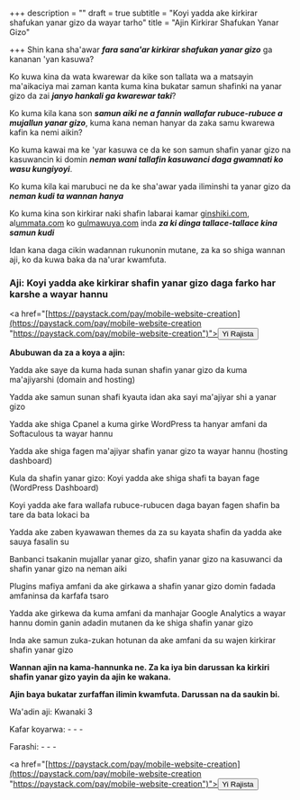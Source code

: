 +++
description = ""
draft = true
subtitle = "Koyi yadda ake kirkirar shafukan yanar gizo da wayar tarho"
title = "Ajin Kirkirar Shafukan Yanar Gizo"

+++
Shin kana sha'awar **_fara sana'ar kirkirar shafukan yanar gizo_** ga kananan 'yan kasuwa?

Ko kuwa kina da wata kwarewar da kike son tallata wa a matsayin ma'aikaciya mai zaman kanta kuma kina bukatar samun shafinki na yanar gizo da zai **_janyo hankali ga kwarewar taki_**?

Ko kuma kila kana son **_samun aiki ne a fannin wallafar rubuce-rubuce a mujallun yanar gizo_**, kuma kana neman hanyar da zaka samu kwarewa kafin ka nemi aikin?

Ko kuma kawai ma ke 'yar kasuwa ce da ke son samun shafin yanar gizo na kasuwancin ki domin **_neman wani tallafin kasuwanci daga gwamnati ko wasu kungiyoyi_**.

Ko kuma kila kai marubuci ne da ke sha'awar yada iliminshi ta yanar gizo da **_neman kudi ta wannan hanya_**

Ko kuma kina son kirkirar naki shafin labarai kamar [ginshiki.com](http://ginshiki.com/), al[ummata.com](http://ummata.com/) ko [gulmawuya.com](http://gulmawuya.com/) inda **_za ki dinga tallace-tallace kina samun kudi_**

Idan kana daga cikin wadannan rukunonin mutane, za ka so shiga wannan aji, ko da kuwa baka da na'urar kwamfuta.

### Aji: Koyi yadda ake kirkirar shafin yanar gizo daga farko har karshe a wayar hannu

<a href="[https://paystack.com/pay/mobile-website-creation](https://paystack.com/pay/mobile-website-creation "https://paystack.com/pay/mobile-website-creation")"><button type="button" name="button" class="btn btn-primary">Yi Rajista</button></a>

**Abubuwan da za a koya a ajin:**

Yadda ake saye da kuma hada sunan shafin yanar gizo da kuma ma'ajiyarshi (domain and hosting)

Yadda ake samun sunan shafi kyauta idan aka sayi ma'ajiyar shi a yanar gizo

Yadda ake shiga Cpanel a kuma girke WordPress ta hanyar amfani da Softaculous ta wayar hannu

Yadda ake shiga fagen ma'ajiyar shafin yanar gizo ta wayar hannu (hosting dashboard)

Kula da shafin yanar gizo: Koyi yadda ake shiga shafi ta bayan fage (WordPress Dashboard)

Koyi yadda ake fara wallafa rubuce-rubucen daga bayan fagen shafin ba tare da bata lokaci ba

Yadda ake zaben kyawawan themes da za su kayata shafin da yadda ake sauya fasalin su

Banbanci tsakanin mujallar yanar gizo, shafin yanar gizo na kasuwanci da shafin yanar gizo na neman aiki

Plugins mafiya amfani da ake girkawa a shafin yanar gizo domin fadada amfaninsa da karfafa tsaro

Yadda ake girkewa da kuma amfani da manhajar Google Analytics a wayar hannu domin ganin adadin mutanen da ke shiga shafin yanar gizo

Inda ake samun zuka-zukan hotunan da ake amfani da su wajen kirkirar shafin yanar gizo

**Wannan ajin na kama-hannunka ne. Za ka iya bin darussan ka kirkiri shafin yanar gizo yayin da ajin ke wakana.**

**Ajin baya bukatar zurfaffan ilimin kwamfuta. Darussan na da saukin bi.**

Wa'adin aji: Kwanaki 3

Kafar koyarwa: - - -

Farashi: - - -

<a href="[https://paystack.com/pay/mobile-website-creation](https://paystack.com/pay/mobile-website-creation "https://paystack.com/pay/mobile-website-creation")"><button type="button" name="button" class="btn btn-primary">Yi Rajista</button></a>